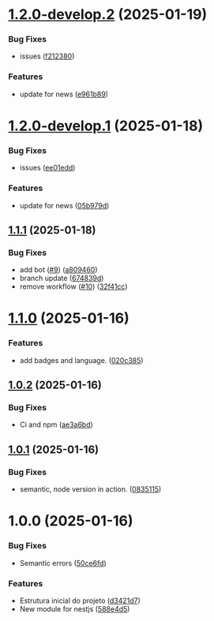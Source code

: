 # [1.2.0-develop.2](https://github.com/welton-dev/stack-nestjs/compare/v1.2.0-develop.1...v1.2.0-develop.2) (2025-01-19)


### Bug Fixes

* issues ([f212380](https://github.com/welton-dev/stack-nestjs/commit/f212380fbd13b547b01026284493f8584e86bdc2))


### Features

* update for news ([e961b89](https://github.com/welton-dev/stack-nestjs/commit/e961b895a6c73d11644c88e2300f9d2b011a80b5))

# [1.2.0-develop.1](https://github.com/welton-dev/stack-nestjs/compare/v1.1.1...v1.2.0-develop.1) (2025-01-18)


### Bug Fixes

* issues ([ee01edd](https://github.com/welton-dev/stack-nestjs/commit/ee01edd5a70f51fadb8f58d9f95aa4cf6f631b3c))


### Features

* update for news ([05b979d](https://github.com/welton-dev/stack-nestjs/commit/05b979d44a7ccfa57788eaab2f74f31b20278a66))

## [1.1.1](https://github.com/welton-dev/stack-nestjs/compare/v1.1.0...v1.1.1) (2025-01-18)


### Bug Fixes

* add bot ([#9](https://github.com/welton-dev/stack-nestjs/issues/9)) ([a809460](https://github.com/welton-dev/stack-nestjs/commit/a809460db72328c5c9ee2185f9d0fb86104e90de))
* branch update ([674839d](https://github.com/welton-dev/stack-nestjs/commit/674839d811ad5204c0a3c269f56a178db3a32cf4))
* remove workflow ([#10](https://github.com/welton-dev/stack-nestjs/issues/10)) ([32f41cc](https://github.com/welton-dev/stack-nestjs/commit/32f41cc4c4afa41bdec023b7ad2dd2f7c6a596ea))

# [1.1.0](https://github.com/welton-dev/stack-nestjs/compare/v1.0.2...v1.1.0) (2025-01-16)


### Features

* add badges and language. ([020c385](https://github.com/welton-dev/stack-nestjs/commit/020c3852a659470454bb01f4e372314c38619b71))

## [1.0.2](https://github.com/welton-dev/stack-nestjs/compare/v1.0.1...v1.0.2) (2025-01-16)


### Bug Fixes

* Ci and npm ([ae3a6bd](https://github.com/welton-dev/stack-nestjs/commit/ae3a6bdca55ec846ba38b607bb8c0b90e6b09d24))

## [1.0.1](https://github.com/welton-dev/stack-nestjs/compare/v1.0.0...v1.0.1) (2025-01-16)


### Bug Fixes

* semantic, node version in action. ([0835115](https://github.com/welton-dev/stack-nestjs/commit/0835115dacc020f9a11c2bfa8491a9894a04b192))

# 1.0.0 (2025-01-16)


### Bug Fixes

* Semantic errors ([50ce6fd](https://github.com/welton-dev/stack-nestjs/commit/50ce6fd44d46083758ad785348676570b9dc6a05))


### Features

* Estrutura inicial do projeto ([d3421d7](https://github.com/welton-dev/stack-nestjs/commit/d3421d79a4a32e8638e5f59347213c889b540ab1))
* New module for nestjs ([588e4d5](https://github.com/welton-dev/stack-nestjs/commit/588e4d55376ec8134e415658aed7b7bd43400e94))
